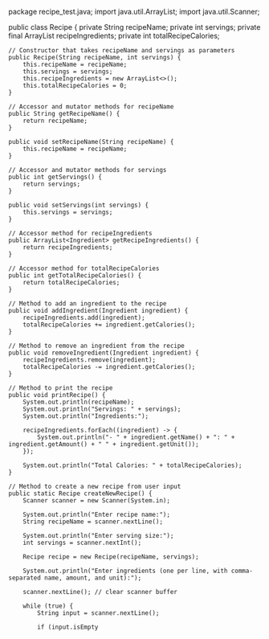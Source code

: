 
package recipe_test.java;
import java.util.ArrayList;
import java.util.Scanner;

public class Recipe {
    private String recipeName;
    private int servings;
    private final ArrayList<Ingredient> recipeIngredients;
    private int totalRecipeCalories;

    // Constructor that takes recipeName and servings as parameters
    public Recipe(String recipeName, int servings) {
        this.recipeName = recipeName;
        this.servings = servings;
        this.recipeIngredients = new ArrayList<>();
        this.totalRecipeCalories = 0;
    }

    // Accessor and mutator methods for recipeName
    public String getRecipeName() {
        return recipeName;
    }

    public void setRecipeName(String recipeName) {
        this.recipeName = recipeName;
    }

    // Accessor and mutator methods for servings
    public int getServings() {
        return servings;
    }

    public void setServings(int servings) {
        this.servings = servings;
    }

    // Accessor method for recipeIngredients
    public ArrayList<Ingredient> getRecipeIngredients() {
        return recipeIngredients;
    }

    // Accessor method for totalRecipeCalories
    public int getTotalRecipeCalories() {
        return totalRecipeCalories;
    }

    // Method to add an ingredient to the recipe
    public void addIngredient(Ingredient ingredient) {
        recipeIngredients.add(ingredient);
        totalRecipeCalories += ingredient.getCalories();
    }

    // Method to remove an ingredient from the recipe
    public void removeIngredient(Ingredient ingredient) {
        recipeIngredients.remove(ingredient);
        totalRecipeCalories -= ingredient.getCalories();
    }

    // Method to print the recipe
    public void printRecipe() {
        System.out.println(recipeName);
        System.out.println("Servings: " + servings);
        System.out.println("Ingredients:");

        recipeIngredients.forEach((ingredient) -> {
            System.out.println("- " + ingredient.getName() + ": " + ingredient.getAmount() + " " + ingredient.getUnit());
        });

        System.out.println("Total Calories: " + totalRecipeCalories);
    }

    // Method to create a new recipe from user input
    public static Recipe createNewRecipe() {
        Scanner scanner = new Scanner(System.in);

        System.out.println("Enter recipe name:");
        String recipeName = scanner.nextLine();

        System.out.println("Enter serving size:");
        int servings = scanner.nextInt();

        Recipe recipe = new Recipe(recipeName, servings);

        System.out.println("Enter ingredients (one per line, with comma-separated name, amount, and unit):");

        scanner.nextLine(); // clear scanner buffer

        while (true) {
            String input = scanner.nextLine();

            if (input.isEmpty

